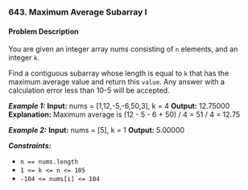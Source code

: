 ### 643. Maximum Average Subarray I
#### Problem Description 

You are given an integer array nums consisting of  `n` elements, and an integer `k`.

Find a contiguous subarray whose length is equal to `k` that has the maximum average value and return this `value`. Any answer with a calculation error less than 10-5 will be accepted.

 

***Example 1:*** 
**Input:**  nums = [1,12,-5,-6,50,3], k = 4
**Output:**  12.75000
**Explanation:** Maximum average is (12 - 5 - 6 + 50) / 4 = 51 / 4 = 12.75

***Example 2:*** 
**Input:**  nums = [5], k = 1
**Output:**  5.00000

***Constraints:*** 
- `n == nums.length`
- `1 <= k <= n <= 105`
- `-104 <= nums[i] <= 104`
